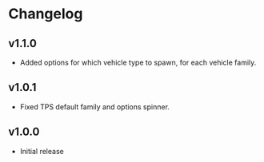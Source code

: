 # Changelog
## v1.1.0
- Added options for which vehicle type to spawn, for each vehicle family.

## v1.0.1
- Fixed TPS default family and options spinner.

## v1.0.0
- Initial release
